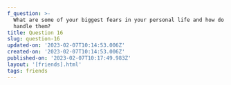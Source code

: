 ```yaml
---
f_question: >-
  What are some of your biggest fears in your personal life and how do you
  handle them?
title: Question 16
slug: question-16
updated-on: '2023-02-07T10:14:53.006Z'
created-on: '2023-02-07T10:14:53.006Z'
published-on: '2023-02-07T10:17:49.983Z'
layout: '[friends].html'
tags: friends
---
```



